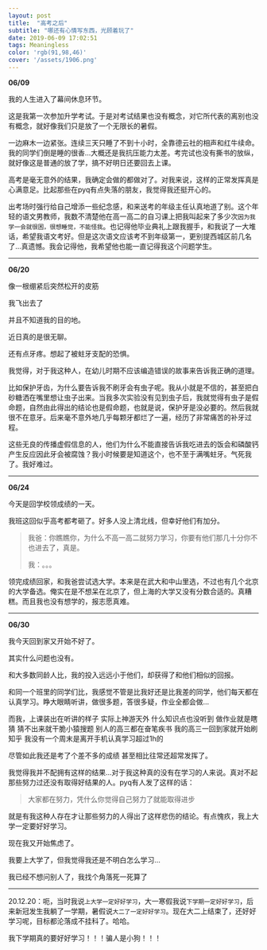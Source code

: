```yaml
---
layout: post
title:  "高考之后"
subtitle: "哪还有心情写东西，光顾着玩了"
date: 2019-06-09 17:02:51
tags: Meaningless
color: 'rgb(91,98,46)'
cover: '/assets/1906.png'
---
```


**06/09**

我的人生进入了幕间休息环节。

这是我第一次参加升学考试。于是对考试结果也没有概念，对它所代表的离别也没有概念，就好像我们只是放了一个无限长的暑假。

一边麻木一边紧张。连续三天只睡了不到十小时，全靠德云社的相声和红牛续命。我的同学们倒是睡的很香...大概还是我抗压能力太差。考完试也没有撕书的放纵，就好像这是普通的放了学，搞不好明日还要回去上课。

高考是毫无意外的结果，我确定会做的都做对了。对我来说，这样的正常发挥真是心满意足。比起那些在pyq有点失落的朋友，我觉得我还挺开心的。

出考场时强行给自己增添一些纪念感，和来送考的年级主任认真地道了别。这个年轻的语文男教师，我数不清楚他在高一高二的自习课上把我叫起来了多少次`因为我学一会就很困，很想睡觉，不能怪我`。也记得他毕业典礼上跟我握手，和我说了一大堆话，希望我语文考好。但是这次语文应该考不到年级第一，更别提西城区前几名了...真遗憾。我会记得他，我希望他也能一直记得我这个问题学生。

---

**06/20**

像一根绷紧后突然松开的皮筋

我飞出去了

并且不知道我的目的地。

近日真的是很无聊。

还有点牙疼。想起了被蛀牙支配的恐惧。

我觉得，对于我这种人，在幼儿时期不应该编造错误的故事来告诉我正确的道理。

比如保护牙齿，为什么要告诉我不刷牙会有虫子呢。我从小就是不信的，甚至把白砂糖洒在嘴里想让虫子出来。当我多次实验没有见到虫子后，我就觉得有虫子是假命题，自然由此得出的结论也是假命题，也就是说，保护牙是没必要的。然后我就很不在意牙。后来毫不意外地几乎每颗牙都烂了一遍，经历了非常痛苦的补牙过程。

这些无良的传播虚假信息的人，他们为什么不能直接告诉我吃进去的饭会和磷酸钙产生反应因此牙会被腐蚀？我小时候要是知道这个，也不至于满嘴蛀牙。气死我了。我好难过。

---

**06/24**

今天是回学校领成绩的一天。

我班这回似乎高考都考砸了。好多人没上清北线，但幸好他们有加分。

> 我爸：你瞧瞧你，为什么不高一高二就努力学习，你要有他们那几十分你不也进去了，真是。
>
> 我：。。。

领完成绩回家，和我爸尝试选大学。本来是在武大和中山里选，不过也有几个北京的大学备选。俺实在是不想呆在北京了，但上海的大学又没有分数合适的。真糟糕。而且我也没有想学的，报志愿真难。

---

**06/30**

我今天回到家又开始不好了。

其实什么问题也没有。

和大多数同龄人比，我的投入远远小于他们，却获得了和他们相似的回报。

和同一个班里的同学们比，我感觉不管是比我好还是比我差的同学，他们每天都在认真学习。睁大眼睛听讲，做很多题，答很多疑，作业全都会做...

而我，上课装出在听讲的样子 实际上神游天外 什么知识点也没听到 做作业就是瞎猜 猜不出来就干脆小猿搜题 别人的高三都在奋笔疾书 我的高三一回到家就开始刷知乎 我没有一个周末是离开手机认真学习超过1h的

尽管如此我还是考了个差不多的成绩 甚至相比往常还超常发挥了。

我觉得我并不配拥有这样的结果...对于我这种真的没有在学习的人来说。真对不起那些努力过还没有取得好结果的人。pyq有人发了这样的话：

> 大家都在努力，凭什么你觉得自己努力了就能取得进步

就是有我这种人存在才让那些努力的人得出了这样悲伤的结论。有点愧疚，我上大学一定要好好学习。

  

现在我又开始焦虑了。

我要上大学了，但我觉得我还是不明白怎么学习...

我已经不想问别人了，我找个角落死一死算了

---

20.12.20：呃，当时我说`上大学一定好好学习`，大一寒假我说`下学期一定好好学习`，后来新冠发生我躺了一学期，暑假说`大二了一定好好学习`。现在大二上结束了，还好好学习呢，目标都沦落成不挂科了。哈哈。

我下学期真的要好好学习！！！骗人是小狗！！！
